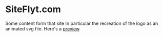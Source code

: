 # SiteFlyt.com
 Some content form that site
 In particular the recreation of the logo as an animated svg file. 
 Here's a [preview](https://rawcdn.githack.com/AlfredJKwack/SiteFlyt.com/471053c6aa0f27824c7f4b2aa58d19fe1021ece8/Logo/SiteFlyt%20Logo%20v1%20-%20Min%20-%20Animated.svg)
